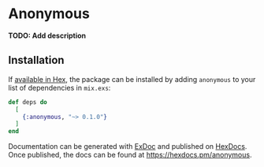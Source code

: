 # Anonymous

**TODO: Add description**

## Installation

If [available in Hex](https://hex.pm/docs/publish), the package can be installed
by adding `anonymous` to your list of dependencies in `mix.exs`:

```elixir
def deps do
  [
    {:anonymous, "~> 0.1.0"}
  ]
end
```

Documentation can be generated with [ExDoc](https://github.com/elixir-lang/ex_doc)
and published on [HexDocs](https://hexdocs.pm). Once published, the docs can
be found at <https://hexdocs.pm/anonymous>.

